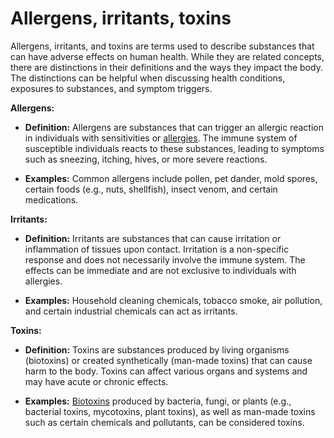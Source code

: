 # Allergens, irritants, toxins

Allergens, irritants, and toxins are terms used to describe substances that can have adverse effects on human health. While they are related concepts, there are distinctions in their definitions and the ways they impact the body. The distinctions can be helpful when discussing health conditions, exposures to substances, and symptom triggers.

**Allergens:**

* **Definition:** Allergens are substances that can trigger an allergic reaction in individuals with sensitivities or [allergies](../allergies/). The immune system of susceptible individuals reacts to these substances, leading to symptoms such as sneezing, itching, hives, or more severe reactions.
   
* **Examples:** Common allergens include pollen, pet dander, mold spores, certain foods (e.g., nuts, shellfish), insect venom, and certain medications.

**Irritants:**

* **Definition:** Irritants are substances that can cause irritation or inflammation of tissues upon contact. Irritation is a non-specific response and does not necessarily involve the immune system. The effects can be immediate and are not exclusive to individuals with allergies.

* **Examples:** Household cleaning chemicals, tobacco smoke, air pollution, and certain industrial chemicals can act as irritants.

**Toxins:**

* **Definition:** Toxins are substances produced by living organisms (biotoxins) or created synthetically (man-made toxins) that can cause harm to the body. Toxins can affect various organs and systems and may have acute or chronic effects.

* **Examples:** [Biotoxins](../biotoxins/) produced by bacteria, fungi, or plants (e.g., bacterial toxins, mycotoxins, plant toxins), as well as man-made toxins such as certain chemicals and pollutants, can be considered toxins.
